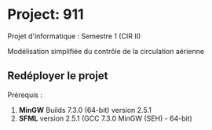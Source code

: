 # Project: 911
Projet d'informatique : Semestre 1 (CIR II)

Modélisation simplifiée du contrôle de la circulation aérienne

## Redéployer le projet
Prérequis :

1.  **MinGW** Builds 7.3.0 (64-bit) version 2.5.1
2.  **SFML** version 2.5.1 (GCC 7.3.0 MinGW (SEH) - 64-bit)
